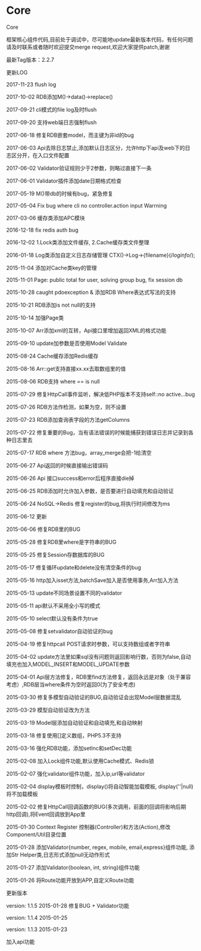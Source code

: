 # Core
Core

框架核心组件代码,目前处于调试中，尽可能地update最新版本代码，有任何问题请及时联系或者随时欢迎提交merge request,欢迎大家提供patch,谢谢

最新Tag版本：2.2.7

更新LOG

2017-11-23 flush log

2017-10-02 RDB添加M()->data()->replace()

2017-09-21 cli模式的file log及时flush

2017-09-20 支持web端日志强制flush

2017-06-18 修复RDB嵌套model，而主键为非id的bug

2017-06-03 Api去除日志禁止,添加默认日志区分，允许http下api及web下的日志区分开，在入口文件配置

2017-06-02 Validator验证规则少于2参数，则略过直接下一条

2017-06-01 Validator插件添加date日期格式检查

2017-05-19 M()带db的时候有bug，紧急修复

2017-05-04 Fix bug where cli no controller.action input Warrning

2017-03-06 缓存类添加APC模块

2016-12-18 fix redis auth bug

2016-12-02 1.Lock类添加文件缓存, 2.Cache缓存类文件整理

2016-01-18 Log类添加自定义日志存储管理 CTX()->Log->{filename}(/*loginfo*/);

2015-11-04 添加对Cache类key的管理

2015-11-01 Page: public total for user, solving group bug, fix session db

2015-10-28 caught pdoexception & 添加RDB Where表达式写法的支持

2015-10-21 RDB添加is not null的支持

2015-10-14 加强Page类

2015-10-07 Arr添加xml的互转，Api接口里增加返回XML的格式功能

2015-09-10 update加参数是否使用Model Validate

2015-08-24 Cache缓存添加Redis缓存

2015-08-16 Arr::get支持直接xx.xx去取数组里的值

2015-08-06 RDB支持 where   ==  is null

2015-07-29 修复HttpCall事件监听，解决低PHP版本不支持self::no active...bug

2015-07-26 RDB方法作检测，如果为空，则不设置

2015-07-23 RDB添加查询表字段的方法getColumns

2015-07-22 修复重要的Bug，当有语法错误的时候能捕获到错误日志并记录到各种日志里去

2015-07-17 RDB where 方法bug，array_merge会把-1给清空

2015-06-27 Api返回的时候直接输出错误码

2015-06-26 Api 接口success和error后程序直接die掉

2015-06-25 RDB添加时允许加入参数，是否要进行自动填充和自动验证

2015-06-24 NoSQL->Redis 修复register的bug,将执行时间修改为ms

2015-06-12 更新

2015-06-06 修复RDB里的BUG

2015-05-28 修复RDB里where是字符串的BUG

2015-05-25 修复Session存数据库的BUG

2015-05-17 修复循环update和delete没有清空条件的bug

2015-05-16 http加入isset方法,batchSave加入是否使用事务,Arr加入方法

2015-05-13 update不同场景设置不同的validator

2015-05-11 api默认不采用全小写的模式

2015-05-10 select默认没有条件为true

2015-05-08 修复setvalidator自动验证的bug

2015-04-19 修复httpcall POST请求时参数，可以支持数组或者字符串

2015-04-02 update方法里如果sql没有问题则返回影响行数，否则为false,自动填充也加入MODEL_INSERT和MODEL_UPDATE参数

2015-04-01 Api层方法修复，RDB里find方法修复，返回永远是对象（处于兼容考虑）,RDB层当where条件为空时返回0(为了安全考虑)

2015-03-30 修复多模型自动验证的BUG,自动验证会出现Model层数据混乱

2015-03-29 模型自动验证改为方法

2015-03-19 Model层添加自动验证和自动填充,和自动映射

2015-03-18 修复使用[]定义数组，PHP5.3不支持

2015-03-16 强化RDB功能，添加setInc和setDec功能

2015-02-08 加入Lock组件功能,默认使用Cache模式、Redis锁

2015-02-07 强化validator组件功能，加入ip,url等validator

2015-02-04 display模板时控制，display()将自动智能加载模板, display(''|null)将不加载模板

2015-02-02 修复HttpCall回调函数的BUG(多次调用，前面的回调将影响后期http回调),将Event回调放到App里

2015-01-30 Context Register 控制器(Controller)和方法(Action),修改Component/Util目录位置

2015-01-28 添加Validator{number, regex, mobile, email,express}组件功能, 添加Str Helper类,日志形式添加null无动作形式

2015-01-27 添加Validator{boolean, int, string}组件功能

2015-01-26 将Route功能开放到APP,自定义Route功能

更新版本

version: 1.1.5     2015-01-28   修复BUG + Validator功能

version: 1.1.4     2015-01-25

version: 1.1.3     2015-01-23

加入api功能
